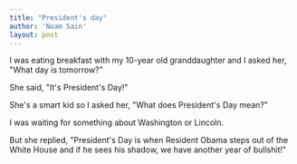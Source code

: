 ```yaml
---
title: "President's day"
author: 'Noam Sain'
layout: post
---
```


I was eating breakfast with my 10-year old granddaughter and I asked her, "What day is tomorrow?"

She said, "It's President's Day!"

She's a smart kid so I asked her, "What does President's Day mean?"

I was waiting for something about Washington or Lincoln.

But she replied, "President's Day is when Resident Obama steps out of the White House and if he sees his shadow, we have another year of bullshit!"
